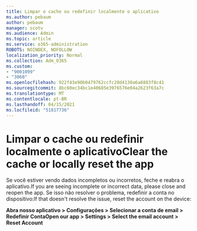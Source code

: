```yaml
---
title: Limpar o cache ou redefinir localmente o aplicativo
ms.author: pebaum
author: pebaum
manager: scotv
ms.audience: Admin
ms.topic: article
ms.service: o365-administration
ROBOTS: NOINDEX, NOFOLLOW
localization_priority: Normal
ms.collection: Adm_O365
ms.custom:
- "9001099"
- "3060"
ms.openlocfilehash: 922f43e90b0479762ccfc20d4130a6a8883f8c41
ms.sourcegitcommit: 8bc60ec34bc1e40685e3976576e04a2623f63a7c
ms.translationtype: MT
ms.contentlocale: pt-BR
ms.lasthandoff: 04/15/2021
ms.locfileid: "51817736"
---
```

# <a name="clear-the-cache-or-locally-reset-the-app"></a><span data-ttu-id="65f57-102">Limpar o cache ou redefinir localmente o aplicativo</span><span class="sxs-lookup"><span data-stu-id="65f57-102">Clear the cache or locally reset the app</span></span>

<span data-ttu-id="65f57-103">Se você estiver vendo dados incompletos ou incorretos, feche e reabra o aplicativo.</span><span class="sxs-lookup"><span data-stu-id="65f57-103">If you are seeing incomplete or incorrect data, please close and reopen the app.</span></span>  <span data-ttu-id="65f57-104">Se isso não resolver o problema, redefinir a conta no dispositivo:</span><span class="sxs-lookup"><span data-stu-id="65f57-104">If that doesn't resolve the issue, reset the account on the device:</span></span> 

<span data-ttu-id="65f57-105">**Abra nosso aplicativo > Configurações > Selecionar a conta de email > Redefinir Conta**</span><span class="sxs-lookup"><span data-stu-id="65f57-105">**Open our app > Settings > Select the email account > Reset Account**</span></span>